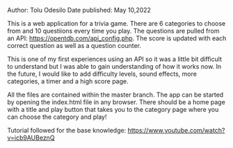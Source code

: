Author: Tolu Odesilo Date published: May 10,2022

This is a web application for a trivia game. There are 6 categories to choose from and 10 questiions every time you play. The questions are pulled from an API: https://opentdb.com/api_config.php. The score is updated with each correct question as well as a question counter.

This is one of my first experiences using an API so it was a little bit difficult to understand but I was able to gain understanding of how it works now. In the future, I would like to add difficulty levels, sound effects, more categories, a timer and a high score page.

All the files are contained within the master branch. The app can be started by opening the index.html file in any browser. There should be a home page with a title and play button that takes you to the category page where you can choose the category and play!

Tutorial followed for the base knowledge: https://www.youtube.com/watch?v=icb9AUBeznQ
